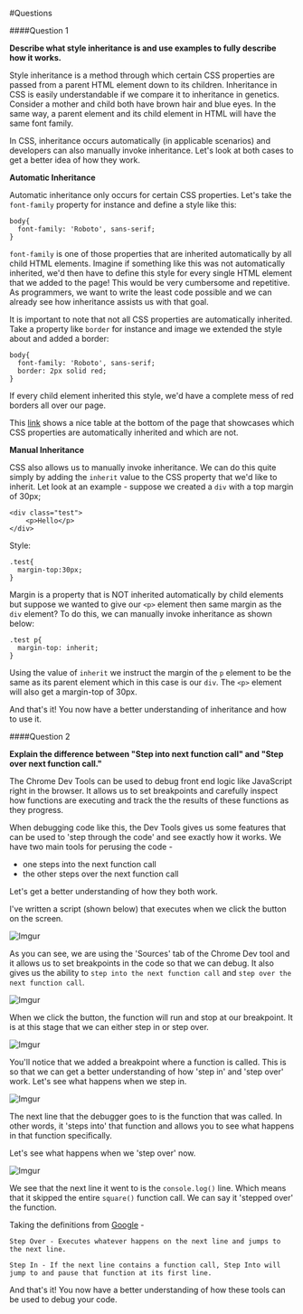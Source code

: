 #Questions

####Question 1

**Describe what style inheritance is and use examples to fully describe how it works.**

Style inheritance is a method through which certain CSS properties are passed from a parent HTML element down to its children. Inheritance in CSS is easily understandable if we compare it to inheritance in genetics. Consider a mother and child both have brown hair and blue eyes. In the same way, a parent element and its child element in HTML will have the same font family.

In CSS, inheritance occurs automatically (in applicable scenarios) and developers can also manually invoke inheritance. Let's look at both cases to get a better idea of how they work.

**Automatic Inheritance**

Automatic inheritance only occurs for certain CSS properties. Let's take the `font-family` property for instance and define a style like this:

    body{
      font-family: 'Roboto', sans-serif;
    }

`font-family` is one of those properties that are inherited automatically by all child HTML elements. Imagine if something like this was not automatically inherited, we'd then have to define this style for every single HTML element that we added to the page! This would be very cumbersome and repetitive. As programmers, we want to write the least code possible and we can already see how inheritance assists us with that goal.

It is important to note that not all CSS properties are automatically inherited. Take a property like `border` for instance and image we extended the style about and added a border:

    body{
      font-family: 'Roboto', sans-serif;
      border: 2px solid red;
    }

If every child element inherited this style, we'd have a complete mess of red borders all over our page.

This [link](https://www.w3.org/TR/css-2010/) shows a nice table at the bottom of the page that showcases which CSS properties are automatically inherited and which are not.

**Manual Inheritance**

CSS also allows us to manually invoke inheritance. We can do this quite simply by adding the `inherit` value to the CSS property that we'd like to inherit. Let look at an example - suppose we created a `div` with a top margin of 30px;

    <div class="test">
        <p>Hello</p>
    </div>

Style:

    .test{
      margin-top:30px;
    }

Margin is a property that is NOT inherited automatically by child elements but suppose we wanted to give our `<p>` element then same margin as the `div` element? To do this, we can manually invoke inheritance as shown below:

    .test p{
      margin-top: inherit;
    }

Using the value of `inherit` we instruct the margin of the `p` element to be the same as its parent element which in this case is our `div`. The `<p>` element will also get a margin-top of 30px.

And that's it! You now have a better understanding of inheritance and how to use it.

####Question 2

**Explain the difference between "Step into next function call" and "Step over next function call."**

The Chrome Dev Tools can be used to debug front end logic like JavaScript right in the browser. It allows us to set breakpoints and carefully inspect how functions are executing and track the the results of these functions as they progress.

When debugging code like this, the Dev Tools gives us some features that can be used to 'step through the code' and see exactly how it works. We have two main tools for perusing the code -

- one steps into the next function call
- the other steps over the next function call

Let's get a better understanding of how they both work.

I've written a script (shown below) that executes when we click the button on the screen.

![Imgur](http://i.imgur.com/b3ALB8U.png)

As you can see, we are using the 'Sources' tab of the Chrome Dev tool and it allows us to set breakpoints in the code so that we can debug. It also gives us the ability to `step into the next function call` and `step over the next function call`.

![Imgur](http://i.imgur.com/YmYJyYt.png)

When we click the button, the function will run and stop at our breakpoint. It is at this stage that we can either step in or step over.

![Imgur](http://i.imgur.com/YGnziPm.png)

You'll notice that we added a breakpoint where a function is called. This is so that we can get a better understanding of how 'step in' and 'step over' work. Let's see what happens when we step in.

![Imgur](http://i.imgur.com/Kmm3WgO.png)

The next line that the debugger goes to is the function that was called. In other words, it 'steps into' that function and allows you to see what happens in that function specifically.

Let's see what happens when we 'step over' now.

![Imgur](http://i.imgur.com/B9c54bL.png)

We see that the next line it went to is the `console.log()` line. Which means that it skipped the entire `square()` function call. We can say it 'stepped over' the function.

Taking the definitions from [Google](https://developers.google.com/web/tools/chrome-devtools/javascript/step-code) -

    Step Over - Executes whatever happens on the next line and jumps to the next line.

    Step In - If the next line contains a function call, Step Into will jump to and pause that function at its first line.

And that's it! You now have a better understanding of how these tools can be used to debug your code.
